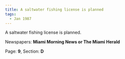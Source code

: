 ```yaml
---  
title: A saltwater fishing license is planned  
tags:  
  - Jan 1987  
---  
```

  
A saltwater fishing license is planned.  
  
Newspapers: **Miami Morning News or The Miami Herald**  
  
Page: **9**, Section: **D** 
